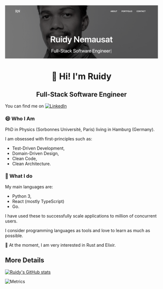 [![Header](https://raw.githubusercontent.com/rjNemo/rjNemo/master/readme_header.png "Header")](https://ruidyportfolio.herokuapp.com/)

# <center>👋 Hi! I'm Ruidy</center>

## <center>Full-Stack Software Engineer</center>

You can find me on  [![LinkedIn][1.1]][1]

### 😄 Who I Am 

PhD in Physics (Sorbonnes Université, Paris) living in Hamburg (Germany).

I am obsessed with first-principles such as: 
- Test-Driven Development, 
- Domain-Driven Design, 
- Clean Code,
- Clean Architecture.

### 💬 What I do

My main languages are: 
- Python 3, 
- React (mostly TypeScript)
- Go. 

I have used these to successfully scale applications to million of concurrent users.

I consider programming languages as tools and love to learn as much as possible. 

🌱 At the moment, I am very interested in Rust and Elixir.


## More Details

[![Ruidy's GitHub stats](https://github-readme-stats.vercel.app/api?username=rjnemo)](https://github.com/rjnemo)

![Metrics](https://metrics.lecoq.io/rjNemo?template=classic&languages=1&isocalendar=1&followup=1&activity=1&pagespeed=1&activity.limit=5&activity.days=14&activity.filter=all&isocalendar.duration=undefined&languages.colors=github&languages.threshold=0%25&pagespeed.url=.user.website&pagespeed.detailed=undefined&pagespeed.screenshot=undefined&config.timezone=Europe%2FBerlin&config.animated=true)

<!-- Icons -->

[1.1]: https://raw.githubusercontent.com/MartinHeinz/MartinHeinz/master/linkedin-3-16.png "LinkedIn icon without padding"

<!-- Links to your social media accounts -->

[1]: https://www.linkedin.com/in/ruidy-nemausat-522b4069/

<!--
**rjNemo/rjNemo** is a ✨ _special_ ✨ repository because its `README.md` (this file) appears on your GitHub profile.

Here are some ideas to get you started:

- 🔭 I’m currently working on ...
-  I’m currently learning ...
- 👯 I’m looking to collaborate on ...
- 🤔 I’m looking for help with ...
-  Ask me about ...
- 📫 How to reach me: ...
-  Pronouns: ...
- ⚡ Fun fact: ...
-->
